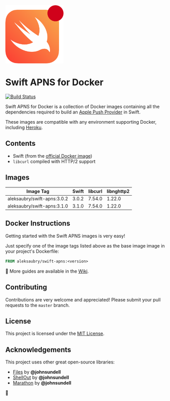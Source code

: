 <img src="https://raw.githubusercontent.com/alexaubry/docker-swift-apns/master/.github/apns-logo.png" width="181" height="181"/>

# Swift APNS for Docker

[![Build Status](https://travis-ci.org/alexaubry/docker-swift-apns.svg?branch=master)](https://travis-ci.org/alexaubry/docker-swift-apns)

Swift APNS for Docker is a collection of Docker images containing all the dependencies required to build an [Apple Push Provider](https://developer.apple.com/library/content/documentation/NetworkingInternet/Conceptual/RemoteNotificationsPG/APNSOverview.html) in Swift.

These images are compatible with any environment supporting Docker, including [Heroku](https://devcenter.heroku.com/articles/container-registry-and-runtime).

## Contents

- Swift (from the [official Docker image](https://hub.docker.com/_/swift/))
- `libcurl` compiled with HTTP/2 support

## Images

| Image Tag                   | Swift | libcurl | libnghttp2 |
|-----------------------------|-------|---------|------------|
| aleksaubry/swift-apns:3.0.2 | 3.0.2 | 7.54.0  | 1.22.0     |
| aleksaubry/swift-apns:3.1.0 | 3.1.0 | 7.54.0  | 1.22.0     |

## Docker Instructions

Getting started with the Swift APNS images is very easy!

Just specify one of the image tags listed above as the base image image in your project's Dockerfile:

```dockerfile
FROM aleksaubry/swift-apns:<version>
```

&#x1F4D6;  More guides are available in the [Wiki](https://github.com/alexaubry/docker-swift-apns/wiki).

## Contributing

Contributions are very welcome and appreciated! Please submit your pull requests to the `master` branch.

## License

This project is licensed under the [MIT License](LICENSE.md).

## Acknowledgements

This project uses other great open-source libraries:

- [Files](https://github.com/JohnSundell/Files) by **@johnsundell**
- [ShellOut](https://github.com/JohnSundell/ShellOut) by **@johnsundell**
- [Marathon](https://github.com/JohnSundell/Marathon) by **@johnsundell**

&#x1F433;